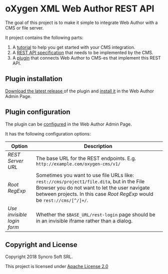 oXygen XML Web Author REST API 
==============================

The goal of this project is to make it simple to integrate Web Author with a CMS or file server.

It project contains the following parts:

1. A [tutorial](docs/cms-getting-started.md) to help you get started with your CMS integration.
1. A [REST API specification](docs/API-spec.md) that needs to be implemented by the CMS.
1. A [plugin](https://github.com/oxygenxml/web-author-rest-connector/releases) that connects Web Author to CMS-es that implement this REST API.

Plugin installation
-------------------

[Download the latest release ](https://github.com/oxygenxml/web-author-rest-connector/releases) of the plugin and 
[install it](https://www.oxygenxml.com/doc/versions/18.1.0/ug-webauthor/topics/webapp-configure-plugins.html) in the Web Author Admin Page.

Plugin configuration
--------------------

The plugin can be [configured](https://www.oxygenxml.com/doc/versions/18.1.0/ug-webauthor/topics/webapp-configure-plugins.html) in the Web Author Admin Page.

It has the following configuration options:

| Option   | Description  |
|----------|-----------|
| *REST Server URL*   | The base URL for the REST endpoints. E.g. `http://example.com/oxygen-cms/v1/` |
| *Root RegExp*   | Sometimes you want to use file URLs like: `rest://cms/project1/file.dita`, but in the File Browser you do not want to let the user navigate between projects. In this case *Root RegExp* would be `rest://cms/[^/]+/`. |
| *Use invisible login form*  | Whether the `$BASE_URL/rest-login` page should be in an invisible iframe rather than a dialog. |

Copyright and License
---------------------
Copyright 2018 Syncro Soft SRL.

This project is licensed under [Apache License 2.0](https://github.com/oxygenxml/web-author-rest-plugin/blob/master/LICENSE)
